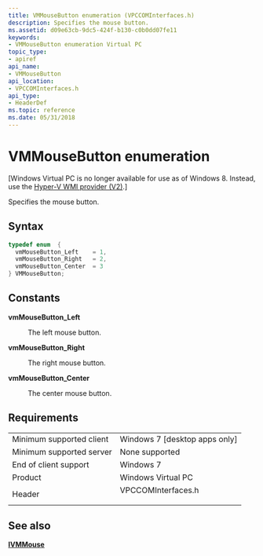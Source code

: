 ```yaml
---
title: VMMouseButton enumeration (VPCCOMInterfaces.h)
description: Specifies the mouse button.
ms.assetid: d09e63cb-9dc5-424f-b130-c0b0dd07fe11
keywords:
- VMMouseButton enumeration Virtual PC
topic_type:
- apiref
api_name:
- VMMouseButton
api_location:
- VPCCOMInterfaces.h
api_type:
- HeaderDef
ms.topic: reference
ms.date: 05/31/2018
---
```


# VMMouseButton enumeration

\[Windows Virtual PC is no longer available for use as of Windows 8. Instead, use the [Hyper-V WMI provider (V2)](/windows/desktop/HyperV_v2/windows-virtualization-portal).\]

Specifies the mouse button.

## Syntax


```C++
typedef enum  { 
  vmMouseButton_Left    = 1,
  vmMouseButton_Right   = 2,
  vmMouseButton_Center  = 3
} VMMouseButton;
```



## Constants

<dl> <dt>

<span id="vmMouseButton_Left"></span><span id="vmmousebutton_left"></span><span id="VMMOUSEBUTTON_LEFT"></span>**vmMouseButton\_Left**
</dt> <dd>

The left mouse button.

</dd> <dt>

<span id="vmMouseButton_Right"></span><span id="vmmousebutton_right"></span><span id="VMMOUSEBUTTON_RIGHT"></span>**vmMouseButton\_Right**
</dt> <dd>

The right mouse button.

</dd> <dt>

<span id="vmMouseButton_Center"></span><span id="vmmousebutton_center"></span><span id="VMMOUSEBUTTON_CENTER"></span>**vmMouseButton\_Center**
</dt> <dd>

The center mouse button.

</dd> </dl>

## Requirements



|                                     |                                                                                               |
|-------------------------------------|-----------------------------------------------------------------------------------------------|
| Minimum supported client<br/> | Windows 7 \[desktop apps only\]<br/>                                                    |
| Minimum supported server<br/> | None supported<br/>                                                                     |
| End of client support<br/>    | Windows 7<br/>                                                                          |
| Product<br/>                  | Windows Virtual PC<br/>                                                                 |
| Header<br/>                   | <dl> <dt>VPCCOMInterfaces.h</dt> </dl> |



## See also

<dl> <dt>

[**IVMMouse**](ivmmouse.md)
</dt> </dl>

 

